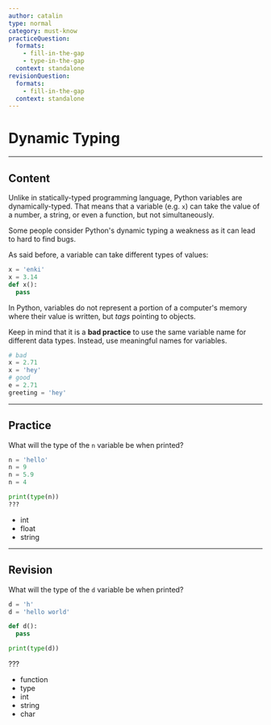 ```yaml
---
author: catalin
type: normal
category: must-know
practiceQuestion:
  formats:
    - fill-in-the-gap
    - type-in-the-gap
  context: standalone
revisionQuestion:
  formats:
    - fill-in-the-gap
  context: standalone
---
```


# Dynamic Typing


---

## Content

Unlike in statically-typed programming language, Python variables are dynamically-typed. That means that a variable (e.g. `x`) can take the value of a number, a string, or even a function, but not simultaneously.

Some people consider Python's dynamic typing a weakness as it can lead to hard to find bugs.

As said before, a variable can take different types of values:

```python
x = 'enki'
x = 3.14
def x():
  pass
```

In Python, variables do not represent a portion of a computer's memory where their value is written, but *tags* pointing to objects.

Keep in mind that it is a **bad practice** to use the same variable name for different data types. Instead, use meaningful names for variables.

```python
# bad
x = 2.71
x = 'hey'
# good
e = 2.71
greeting = 'hey'
```


---

## Practice

What will the type of the `n` variable be when printed?

```python
n = 'hello'
n = 9
n = 5.9
n = 4

print(type(n))
???
```

- int
- float
- string


---

## Revision

What will the type of the `d` variable be when printed?

```python
d = 'h'
d = 'hello world'

def d():
  pass

print(type(d))
```

???

- function
- type
- int
- string
- char
